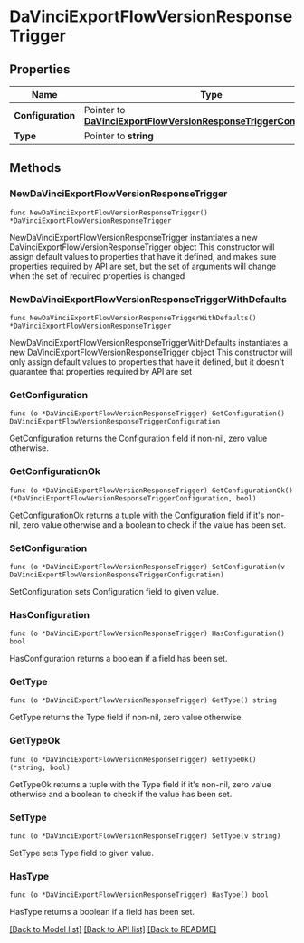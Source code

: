 # DaVinciExportFlowVersionResponseTrigger

## Properties

Name | Type | Description | Notes
------------ | ------------- | ------------- | -------------
**Configuration** | Pointer to [**DaVinciExportFlowVersionResponseTriggerConfiguration**](DaVinciExportFlowVersionResponseTriggerConfiguration.md) |  | [optional] 
**Type** | Pointer to **string** |  | [optional] 

## Methods

### NewDaVinciExportFlowVersionResponseTrigger

`func NewDaVinciExportFlowVersionResponseTrigger() *DaVinciExportFlowVersionResponseTrigger`

NewDaVinciExportFlowVersionResponseTrigger instantiates a new DaVinciExportFlowVersionResponseTrigger object
This constructor will assign default values to properties that have it defined,
and makes sure properties required by API are set, but the set of arguments
will change when the set of required properties is changed

### NewDaVinciExportFlowVersionResponseTriggerWithDefaults

`func NewDaVinciExportFlowVersionResponseTriggerWithDefaults() *DaVinciExportFlowVersionResponseTrigger`

NewDaVinciExportFlowVersionResponseTriggerWithDefaults instantiates a new DaVinciExportFlowVersionResponseTrigger object
This constructor will only assign default values to properties that have it defined,
but it doesn't guarantee that properties required by API are set

### GetConfiguration

`func (o *DaVinciExportFlowVersionResponseTrigger) GetConfiguration() DaVinciExportFlowVersionResponseTriggerConfiguration`

GetConfiguration returns the Configuration field if non-nil, zero value otherwise.

### GetConfigurationOk

`func (o *DaVinciExportFlowVersionResponseTrigger) GetConfigurationOk() (*DaVinciExportFlowVersionResponseTriggerConfiguration, bool)`

GetConfigurationOk returns a tuple with the Configuration field if it's non-nil, zero value otherwise
and a boolean to check if the value has been set.

### SetConfiguration

`func (o *DaVinciExportFlowVersionResponseTrigger) SetConfiguration(v DaVinciExportFlowVersionResponseTriggerConfiguration)`

SetConfiguration sets Configuration field to given value.

### HasConfiguration

`func (o *DaVinciExportFlowVersionResponseTrigger) HasConfiguration() bool`

HasConfiguration returns a boolean if a field has been set.

### GetType

`func (o *DaVinciExportFlowVersionResponseTrigger) GetType() string`

GetType returns the Type field if non-nil, zero value otherwise.

### GetTypeOk

`func (o *DaVinciExportFlowVersionResponseTrigger) GetTypeOk() (*string, bool)`

GetTypeOk returns a tuple with the Type field if it's non-nil, zero value otherwise
and a boolean to check if the value has been set.

### SetType

`func (o *DaVinciExportFlowVersionResponseTrigger) SetType(v string)`

SetType sets Type field to given value.

### HasType

`func (o *DaVinciExportFlowVersionResponseTrigger) HasType() bool`

HasType returns a boolean if a field has been set.


[[Back to Model list]](../README.md#documentation-for-models) [[Back to API list]](../README.md#documentation-for-api-endpoints) [[Back to README]](../README.md)


